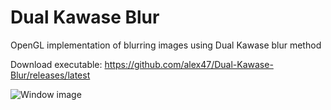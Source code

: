 # Dual Kawase Blur

OpenGL implementation of blurring images using Dual Kawase blur method

Download executable: https://github.com/alex47/Dual-Kawase-Blur/releases/latest

![Window image](https://i.imgur.com/AGw9PS4.png)
